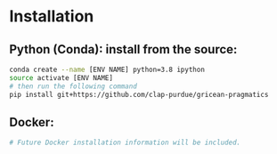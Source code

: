 # Installation

## Python (Conda): install from the source:

```bash
conda create --name [ENV NAME] python=3.8 ipython
source activate [ENV NAME]
# then run the following command
pip install git+https://github.com/clap-purdue/gricean-pragmatics
```

## Docker:

```bash
# Future Docker installation information will be included.
```